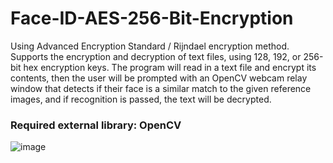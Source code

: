 # Face-ID-AES-256-Bit-Encryption

Using Advanced Encryption Standard / Rijndael encryption method. Supports the encryption and decryption of text files, using 128, 192, or 256-bit hex encryption keys. The program will read in a text file and encrypt its contents, then the user will be prompted with an OpenCV webcam relay window that detects if their face is a similar match to the given reference images, and if recognition is passed, the text will be decrypted. 

### Required external library: OpenCV

![image](https://user-images.githubusercontent.com/113802864/208528570-85206867-01a9-4fd8-adb9-f0d4907e1c50.png)

